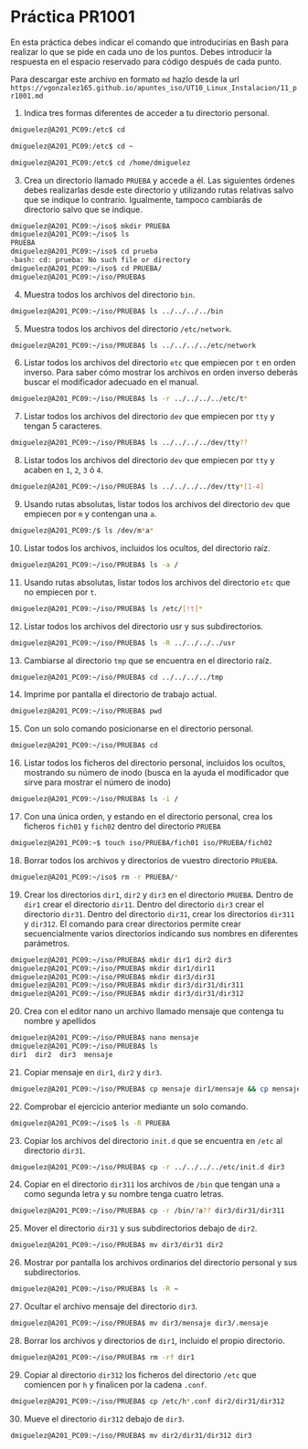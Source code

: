 # Práctica PR1001

En esta práctica debes indicar el comando que introducirías en Bash para realizar lo que se pide en cada uno de los puntos. Debes introducir la respuesta en el espacio reservado para código después de cada punto.

Para descargar este archivo en formato `md` hazlo desde la url `https://vgonzalez165.github.io/apuntes_iso/UT10_Linux_Instalacion/11_pr1001.md`


1. Indica tres formas diferentes de acceder a tu directorio personal.

```bash
dmiguelez@A201_PC09:/etc$ cd

dmiguelez@A201_PC09:/etc$ cd ~

dmiguelez@A201_PC09:/etc$ cd /home/dmiguelez

```


3. Crea un directorio llamado `PRUEBA` y accede a él. Las siguientes órdenes debes realizarlas desde este directorio y utilizando rutas relativas salvo que se indique lo contrario. Igualmente, tampoco cambiarás de directorio salvo que se indique.

```bash
dmiguelez@A201_PC09:~/iso$ mkdir PRUEBA
dmiguelez@A201_PC09:~/iso$ ls
PRUEBA
dmiguelez@A201_PC09:~/iso$ cd prueba
-bash: cd: prueba: No such file or directory
dmiguelez@A201_PC09:~/iso$ cd PRUEBA/
dmiguelez@A201_PC09:~/iso/PRUEBA$
```


4. Muestra todos los archivos del directorio `bin`.

```bash
dmiguelez@A201_PC09:~/iso/PRUEBA$ ls ../../../../bin
```


5. Muestra todos los archivos del directorio `/etc/network`.

```bash
dmiguelez@A201_PC09:~/iso/PRUEBA$ ls ../../../../etc/network
```


6. Listar todos los archivos del directorio `etc` que empiecen por `t` en orden inverso. Para saber cómo mostrar los archivos en orden inverso deberás buscar el modificador adecuado en el manual.

```bash
dmiguelez@A201_PC09:~/iso/PRUEBA$ ls -r ../../../../etc/t*
```


7. Listar todos los archivos del directorio `dev` que empiecen por `tty` y tengan 5 caracteres.

```bash
dmiguelez@A201_PC09:~/iso/PRUEBA$ ls ../../../../dev/tty??
```


8. Listar todos los archivos del directorio `dev` que empiecen por `tty` y acaben en `1`, `2`, `3` ó `4`.

```bash
dmiguelez@A201_PC09:~/iso/PRUEBA$ ls ../../../../dev/tty*[1-4]
```


9.  Usando rutas absolutas, listar todos los archivos del directorio `dev` que empiecen por `m` y contengan una `a`.

```bash
dmiguelez@A201_PC09:/$ ls /dev/m*a*
```


10. Listar todos los archivos, incluidos los ocultos, del directorio raíz.

```bash
dmiguelez@A201_PC09:~/iso/PRUEBA$ ls -a /
```


11. Usando rutas absolutas, listar todos los archivos del directorio `etc` que no empiecen por `t`.

```bash
dmiguelez@A201_PC09:~/iso/PRUEBA$ ls /etc/[!t]*
```


12. Listar todos los archivos del directorio usr y sus subdirectorios.

```bash
dmiguelez@A201_PC09:~/iso/PRUEBA$ ls -R ../../../../usr
```


13. Cambiarse al directorio `tmp` que se encuentra en el directorio raíz.

```bash
dmiguelez@A201_PC09:~/iso/PRUEBA$ cd ../../../../tmp
```


14. Imprime por pantalla el directorio de trabajo actual.

```bash
dmiguelez@A201_PC09:~/iso/PRUEBA$ pwd
```


15. Con un solo comando posicionarse en el directorio personal.

```bash
dmiguelez@A201_PC09:~/iso/PRUEBA$ cd
```


16. Listar todos los ficheros del directorio personal, incluidos los ocultos, mostrando su número de inodo (busca en la ayuda el modificador que sirve para mostrar el número de inodo)

```bash
dmiguelez@A201_PC09:~/iso/PRUEBA$ ls -i /
```


17. Con una única orden, y estando en el directorio personal, crea los ficheros `fich01` y `fich02` dentro del directorio `PRUEBA`

```bash
dmiguelez@A201_PC09:~$ touch iso/PRUEBA/fich01 iso/PRUEBA/fich02
```


18. Borrar todos los archivos y directorios de vuestro directorio `PRUEBA`.

```bash
dmiguelez@A201_PC09:~/iso$ rm -r PRUEBA/*
```


19. Crear los directorios `dir1`, `dir2` y `dir3` en el directorio `PRUEBA`. Dentro de `dir1` crear el directorio `dir11`. Dentro del directorio `dir3` crear el directorio `dir31`. Dentro del directorio `dir31`, crear los directorios `dir311` y `dir312`. El comando para crear directorios permite crear secuencialmente varios directorios indicando sus nombres en diferentes parámetros.

```bash
dmiguelez@A201_PC09:~/iso/PRUEBA$ mkdir dir1 dir2 dir3
dmiguelez@A201_PC09:~/iso/PRUEBA$ mkdir dir1/dir11
dmiguelez@A201_PC09:~/iso/PRUEBA$ mkdir dir3/dir31
dmiguelez@A201_PC09:~/iso/PRUEBA$ mkdir dir3/dir31/dir311
dmiguelez@A201_PC09:~/iso/PRUEBA$ mkdir dir3/dir31/dir312
```


20. Crea con el editor nano un archivo llamado mensaje que contenga tu nombre y apellidos

```bash
dmiguelez@A201_PC09:~/iso/PRUEBA$ nano mensaje
dmiguelez@A201_PC09:~/iso/PRUEBA$ ls
dir1  dir2  dir3  mensaje
```


21. Copiar mensaje en `dir1`, `dir2` y `dir3`.

```bash
dmiguelez@A201_PC09:~/iso/PRUEBA$ cp mensaje dir1/mensaje && cp mensaje dir2/mensaje && cp mensaje dir3/mensaje
```


22. Comprobar el ejercicio anterior mediante un solo comando.

```bash
dmiguelez@A201_PC09:~/iso$ ls -R PRUEBA
```


23. Copiar los archivos del directorio `init.d` que se encuentra en `/etc` al directorio `dir31`.

```bash
dmiguelez@A201_PC09:~/iso/PRUEBA$ cp -r ../../../../etc/init.d dir3
```


24. Copiar en el directorio `dir311` los archivos de `/bin` que tengan una `a` como segunda letra y su nombre tenga cuatro letras.

```bash
dmiguelez@A201_PC09:~/iso/PRUEBA$ cp -r /bin/?a?? dir3/dir31/dir311
```


25. Mover el directorio `dir31` y sus subdirectorios debajo de `dir2`.

```bash
dmiguelez@A201_PC09:~/iso/PRUEBA$ mv dir3/dir31 dir2
```


26. Mostrar por pantalla los archivos ordinarios del directorio personal y sus subdirectorios.

```bash
dmiguelez@A201_PC09:~/iso/PRUEBA$ ls -R ~
```


27. Ocultar el archivo mensaje del directorio `dir3`.

```bash
dmiguelez@A201_PC09:~/iso/PRUEBA$ mv dir3/mensaje dir3/.mensaje
```


28. Borrar los archivos y directorios de `dir1`, incluido el propio directorio.

```bash
dmiguelez@A201_PC09:~/iso/PRUEBA$ rm -rf dir1
```


29. Copiar al directorio `dir312` los ficheros del directorio `/etc` que comiencen por `h` y finalicen por la cadena `.conf`.

```bash
dmiguelez@A201_PC09:~/iso/PRUEBA$ cp /etc/h*.conf dir2/dir31/dir312
```


30. Mueve el directorio `dir312` debajo de `dir3`.

```bash
dmiguelez@A201_PC09:~/iso/PRUEBA$ mv dir2/dir31/dir312 dir3
```
